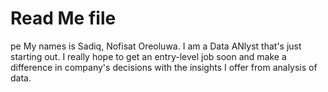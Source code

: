 # Read Me file
pe My names is Sadiq, Nofisat Oreoluwa. I am a Data ANlyst that's just starting out. I really hope to get an entry-level job soon and make a difference in company's decisions with the insights I offer from analysis of data.
